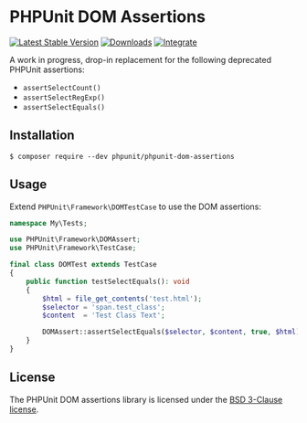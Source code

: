 # PHPUnit DOM Assertions

[![Latest Stable Version](https://img.shields.io/packagist/v/phpunit/phpunit-dom-assertions.svg)](https://packagist.org/packages/phpunit/phpunit-dom-assertions)
[![Downloads](https://img.shields.io/packagist/dt/phpunit/phpunit-dom-assertions.svg)](https://packagist.org/packages/phpunit/phpunit-dom-assertions)
[![Integrate](https://github.com/lstrojny/phpunit-dom-assertions/workflows/CI/badge.svg?branch=master)](https://github.com/lstrojny/phpunit-dom-assertions/actions)

A work in progress, drop-in replacement for the following deprecated PHPUnit assertions:

 * `assertSelectCount()`
 * `assertSelectRegExp()`
 * `assertSelectEquals()`

## Installation

```console
$ composer require --dev phpunit/phpunit-dom-assertions
```

## Usage

Extend `PHPUnit\Framework\DOMTestCase` to use the DOM assertions:

```php
namespace My\Tests;

use PHPUnit\Framework\DOMAssert;
use PHPUnit\Framework\TestCase;

final class DOMTest extends TestCase
{
    public function testSelectEquals(): void
    {
        $html = file_get_contents('test.html');
        $selector = 'span.test_class';
        $content  = 'Test Class Text';

        DOMAssert::assertSelectEquals($selector, $content, true, $html);
    }
}
```

## License

The PHPUnit DOM assertions library is licensed under the [BSD 3-Clause license](LICENSE).
